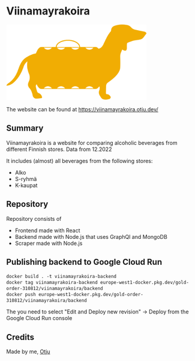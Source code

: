 # Viinamayrakoira

<img src="https://github.com/Otju/viinamayrakoira/blob/master/frontend/public/doggoColor.svg?raw=true" height="200" alt="picture">

The website can be found at https://viinamayrakoira.otju.dev/

## Summary

Viinamayrakoira is a website for comparing alcoholic beverages from different Finnish stores.
Data from 12.2022

It includes (almost) all beverages from the following stores:

- Alko
- S-ryhmä
- K-kaupat

## Repository

Repository consists of

- Frontend made with React
- Backend made with Node.js that uses GraphQl and MongoDB
- Scraper made with Node.js

## Publishing backend to Google Cloud Run

```
docker build . -t viinamayrakoira-backend
docker tag viinamayrakoira-backend europe-west1-docker.pkg.dev/gold-order-310812/viinamayrakoira/backend
docker push europe-west1-docker.pkg.dev/gold-order-310812/viinamayrakoira/backend
```

The you need to select "Edit and Deploy new revision" -> Deploy from the Google Cloud Run console

## Credits

Made by me, [Otju](https://github.com/Otju)
